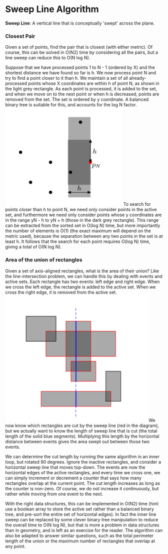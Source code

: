 # Sweep Line Algorithm
**Sweep Line**:  A vertical line that is conceptually 'swept' across the plane.

### Closest Pair
Given a set of points, find the pair that is closest (with either metric). Of course, this can be solved in O(N2) time by considering all the pairs, but a line sweep can reduce this to O(N log N).

Suppose that we have processed points 1 to N - 1 (ordered by X) and the shortest distance we have found so far is h. We now process point N and try to find a point closer to it than h. We maintain a set of all already-processed points whose X coordinates are within h of point N, as shown in the light grey rectangle. As each point is processed, it is added to the set, and when we move on to the next point or when h is decreased, points are removed from the set. The set is ordered by y coordinate. A balanced binary tree is suitable for this, and accounts for the log N factor.
![](./figs/closest_pair.png "")
To search for points closer than h to point N, we need only consider points in the active set, and furthermore we need only consider points whose y coordinates are in the range yN - h to yN + h (those in the dark grey rectangle). This range can be extracted from the sorted set in O(log N) time, but more importantly the number of elements is O(1) (the exact maximum will depend on the metric used), because the separation between any two points in the set is at least h. It follows that the search for each point requires O(log N) time, giving a total of O(N log N).

### Area of the union of rectangles
Given a set of axis-aligned rectangles, what is the area of their union? Like the line-intersection problem, we can handle this by dealing with events and active sets. Each rectangle has two events: left edge and right edge. When we cross the left edge, the rectangle is added to the active set. When we cross the right edge, it is removed from the active set.
![](./figs/UnionOfRectangles.png "")
We now know which rectangles are cut by the sweep line (red in the diagram), but we actually want to know the length of sweep line that is cut (the total length of the solid blue segments). Multiplying this length by the horizontal distance between events gives the area swept out between those two events.

We can determine the cut length by running the same algorithm in an inner loop, but rotated 90 degrees. Ignore the inactive rectangles, and consider a horizontal sweep line that moves top-down. The events are now the horizontal edges of the active rectangles, and every time we cross one, we can simply increment or decrement a counter that says how many rectangles overlap at the current point. The cut length increases as long as the counter is non-zero. Of course, we do not increase it continuously, but rather while moving from one event to the next.

With the right data structures, this can be implemented in O(N2) time (hint: use a boolean array to store the active set rather than a balanced binary tree, and pre-sort the entire set of horizontal edges). In fact the inner line sweep can be replaced by some clever binary tree manipulation to reduce the overall time to O(N log N), but that is more a problem in data structures than in geometry, and is left as an exercise for the reader. The algorithm can also be adapted to answer similar questions, such as the total perimeter length of the union or the maximum number of rectangles that overlap at any point.
